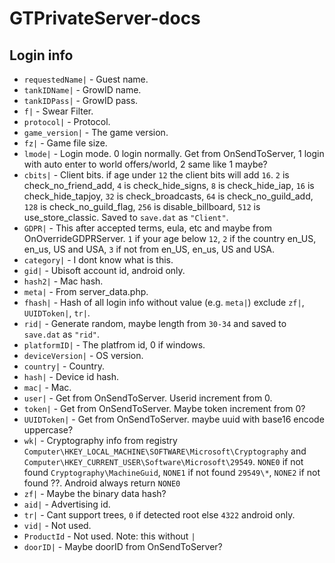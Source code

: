 # GTPrivateServer-docs

## Login info
- `requestedName|` - Guest name.
- `tankIDName|` - GrowID name.
- `tankIDPass|` - GrowID pass.
- `f|` - Swear Filter.
- `protocol|` - Protocol.
- `game_version|` - The game version.
- `fz|` - Game file size.
- `lmode|` - Login mode. 0 login normally. Get from OnSendToServer, 1 login with auto enter to world offers/world, 2 same like 1 maybe?
- `cbits|` - Client bits. if age under `12` the client bits will add `16`.  `2` is check_no_friend_add, `4` is check_hide_signs, `8` is check_hide_iap, `16` is check_hide_tapjoy, `32` is check_broadcasts, `64` is check_no_guild_add, `128` is check_no_guild_flag, `256` is disable_billboard, `512` is use_store_classic. Saved to `save.dat` as `"Client"`.
- `GDPR|` - This after accepted terms, eula, etc and maybe from OnOverrideGDPRServer. `1` if your age below `12`, `2` if the country en_US, en_us, US and USA, `3` if not from en_US, en_us, US and USA.
- `category|` - I dont know what is this.
- `gid|` - Ubisoft account id, android only.
- `hash2|` - Mac hash.
- `meta|` - From server_data.php.
- `fhash|` - Hash of all login info without value (e.g. `meta|`) exclude `zf|`, `UUIDToken|`, `tr|`.
- `rid|` - Generate random, maybe length from `30-34` and saved to `save.dat` as `"rid"`.
- `platformID|` - The platfrom id, 0 if windows.
- `deviceVersion|` - OS version.
- `country|` - Country.
- `hash|` - Device id hash.
- `mac|` - Mac.
- `user|` - Get from OnSendToServer. Userid increment from 0.
- `token|` - Get from OnSendToServer. Maybe token increment from 0?
- `UUIDToken|` - Get from OnSendToServer. maybe uuid with base16 encode uppercase?
- `wk|` - Cryptography info from registry `Computer\HKEY_LOCAL_MACHINE\SOFTWARE\Microsoft\Cryptography` and `Computer\HKEY_CURRENT_USER\Software\Microsoft\29549`. `NONE0` if not found `Cryptography\MachineGuid`, `NONE1` if not found `29549\*`, `NONE2` if not found ??.  Android always return `NONE0`
- `zf|` - Maybe the binary data hash?
- `aid|` - Advertising id.
- `tr|` - Cant support trees, `0` if detected root else `4322` android only.
- `vid|` - Not used.
- `ProductId` - Not used. Note: this without `|`
- `doorID|` - Maybe doorID from OnSendToServer?
